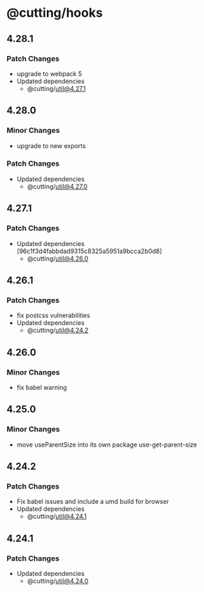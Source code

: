 # @cutting/hooks

## 4.28.1

### Patch Changes

- upgrade to webpack 5
- Updated dependencies
  - @cutting/util@4.27.1

## 4.28.0

### Minor Changes

- upgrade to new exports

### Patch Changes

- Updated dependencies
  - @cutting/util@4.27.0

## 4.27.1

### Patch Changes

- Updated dependencies [96c1f3d4fabbdad9315c8325a5951a9bcca2b0d8]
  - @cutting/util@4.26.0

## 4.26.1

### Patch Changes

- fix postcss vulnerabilities
- Updated dependencies
  - @cutting/util@4.24.2

## 4.26.0

### Minor Changes

- fix babel warning

## 4.25.0

### Minor Changes

- move useParentSize into its own package use-get-parent-size

## 4.24.2

### Patch Changes

- Fix babel issues and include a umd build for browser
- Updated dependencies
  - @cutting/util@4.24.1

## 4.24.1

### Patch Changes

- Updated dependencies
  - @cutting/util@4.24.0
